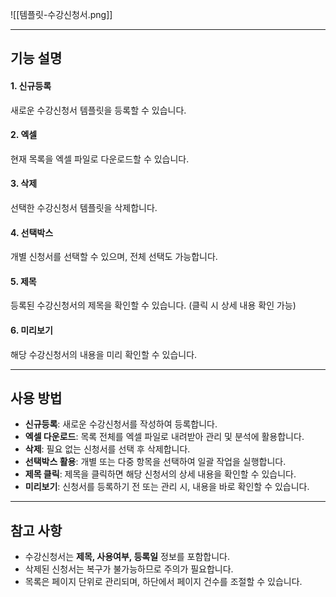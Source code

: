 ![[템플릿-수강신청서.png]]

---
## 기능 설명

#### 1. 신규등록  
새로운 수강신청서 템플릿을 등록할 수 있습니다.

#### 2. 엑셀  
현재 목록을 엑셀 파일로 다운로드할 수 있습니다.

#### 3. 삭제  
선택한 수강신청서 템플릿을 삭제합니다.

#### 4. 선택박스  
개별 신청서를 선택할 수 있으며, 전체 선택도 가능합니다.

#### 5. 제목  
등록된 수강신청서의 제목을 확인할 수 있습니다. (클릭 시 상세 내용 확인 가능)

#### 6. 미리보기  
해당 수강신청서의 내용을 미리 확인할 수 있습니다.

---

## 사용 방법
- **신규등록**: 새로운 수강신청서를 작성하여 등록합니다.  
- **엑셀 다운로드**: 목록 전체를 엑셀 파일로 내려받아 관리 및 분석에 활용합니다.  
- **삭제**: 필요 없는 신청서를 선택 후 삭제합니다.  
- **선택박스 활용**: 개별 또는 다중 항목을 선택하여 일괄 작업을 실행합니다.  
- **제목 클릭**: 제목을 클릭하면 해당 신청서의 상세 내용을 확인할 수 있습니다.  
- **미리보기**: 신청서를 등록하기 전 또는 관리 시, 내용을 바로 확인할 수 있습니다.  

---

## 참고 사항
- 수강신청서는 **제목, 사용여부, 등록일** 정보를 포함합니다.  
- 삭제된 신청서는 복구가 불가능하므로 주의가 필요합니다.  
- 목록은 페이지 단위로 관리되며, 하단에서 페이지 건수를 조절할 수 있습니다.  
